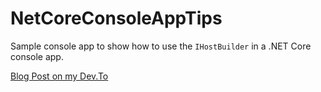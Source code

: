 # NetCoreConsoleAppTips
Sample console app to show how to use the `IHostBuilder` in a .NET Core console app.

[Blog Post on my Dev.To](https://dev.to/krusty93/net-core-5-0-console-app-configuration-trick-and-tips-c1j)
